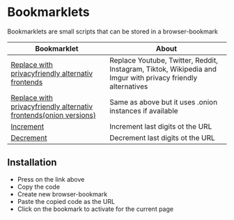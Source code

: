 # Bookmarklets
Bookmarklets are small scripts that can be stored in a browser-bookmark 

| Bookmarklet | About |
| -- | -- |
| [Replace with privacyfriendly alternativ frontends](Bookmarklets/replaceWithPrivacyFriendlyAlternatives.js) | Replace Youtube, Twitter, Reddit, Instagram, Tiktok, Wikipedia and Imgur with privacy friendly alternatives |
| [Replace with privacyfriendly alternativ frontends(onion versions)](Bookmarklets/replaceWithPrivacyFriendlyAlternatives.js) | Same as above but it uses .onion instances if available |
| [Increment](Bookmarklets/increment.js) | Increment last digits ot the URL
| [Decrement](Bookmarklets/decrement.js) | Decrement last digits ot the URL

## Installation
- Press on the link above
- Copy the code
- Create new browser-bookmark
- Paste the copied code as the URL
- Click on the bookmark to activate for the current page